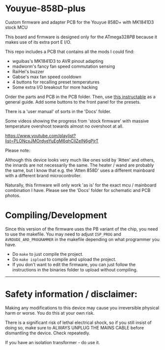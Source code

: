 
Youyue-858D-plus
================

Custom firmware and adapter PCB for the Youyue 858D+ with MK1841D3 stock MCU

This board and firmware is designed only for the ATmega328*PB* because it makes use of its extra port E I/O.

This repo includes a PCB that contains all the mods I could find:
* wguibas's MK1841D3 to AVR pinout adapting
* madworm's fancy fan speed commutation sensing
* RaiHei's buzzer
* Gabse's max fan speed cooldown
* 4 buttons for recalling preset temperatures
* Some extra I/O breakout for more hacking

Order the parts and PCB in the PCB folder. Then, use [this instructable](https://www.instructables.com/id/858D-SMD-Hot-Ait-Reflow-Station-Hack/) as a general guide. Add some buttons to the front panel for the presets.

There is a 'user manual' of sorts in the 'Docs' folder.

Some videos showing the progress from 'stock firmware' with massive temperature overshoot
towards almost no overshoot at all.

https://www.youtube.com/playlist?list=PLONcxJMOrdyeYuEgM6qhCllZelN6gPjrT


Please note:

Although this device looks very much like ones sold by 'Atten' and others, the innards
are not necessarily the same. The heater / wand are probably the same, but I know that
e.g. the 'Atten 858D' uses a different mainboard with a different brand microcontroller.

Naturally, this firmware will only work 'as is' for the exact mcu / mainboard combination I have.
Please see the 'Docs' folder for schematic and PCB photos.


Compiling/Development
=====================
Since this version of the firmware uses the PB variant of the chip, you need to use the makefile. You may need to adjust `ISP_PROG` and `AVRDUDE_ARD_PROGRAMMER` in the makefile depending on what programmer you have.
* Do `make` to just compile the project.
* Do `make ispload` to compile and upload the project.
* If you don't want to edit the firmware, you can just follow the instructions in the binaries folder to upload without compiling.

---

Safety information / disclaimer:
================================

Making any modifications to this device may cause you irreversible physical harm or worse.
You do this at your own risk. 

There is a significant risk of lethal electrical shock, so if you still insist of doing so, make sure to
ALWAYS UNPLUG THE MAINS CABLE before dismantling the device. Check repeatedly.

If you have an isolation transformer - do use it.

